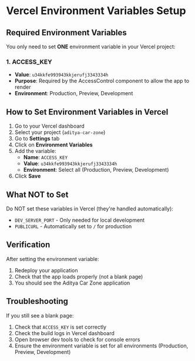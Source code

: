 # Vercel Environment Variables Setup

## Required Environment Variables

You only need to set **ONE** environment variable in your Vercel project:

### 1. ACCESS_KEY

- **Value**: `u34kkfe993943kkjerufj3343334h`
- **Purpose**: Required by the AccessControl component to allow the app to render
- **Environment**: Production, Preview, Development

## How to Set Environment Variables in Vercel

1. Go to your Vercel dashboard
2. Select your project (`aditya-car-zone`)
3. Go to **Settings** tab
4. Click on **Environment Variables**
5. Add the variable:
   - **Name**: `ACCESS_KEY`
   - **Value**: `u34kkfe993943kkjerufj3343334h`
   - **Environment**: Select all (Production, Preview, Development)
6. Click **Save**

## What NOT to Set

Do NOT set these variables in Vercel (they're handled automatically):

- `DEV_SERVER_PORT` - Only needed for local development
- `PUBLICURL` - Automatically set to `/` for production

## Verification

After setting the environment variable:

1. Redeploy your application
2. Check that the app loads properly (not a blank page)
3. You should see the Aditya Car Zone application

## Troubleshooting

If you still see a blank page:

1. Check that `ACCESS_KEY` is set correctly
2. Check the build logs in Vercel dashboard
3. Open browser dev tools to check for console errors
4. Ensure the environment variable is set for all environments (Production, Preview, Development)
